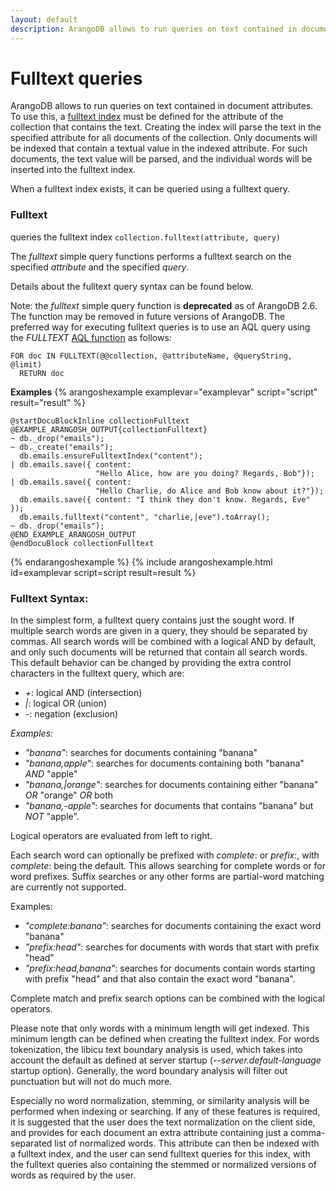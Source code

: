```yaml
---
layout: default
description: ArangoDB allows to run queries on text contained in document attributes
---
```

Fulltext queries
================

ArangoDB allows to run queries on text contained in document attributes.  To use
this, a [fulltext index](appendix-glossary.html#fulltext-index) must be defined for the attribute of the collection that
contains the text. Creating the index will parse the text in the specified
attribute for all documents of the collection. Only documents will be indexed
that contain a textual value in the indexed attribute.  For such documents, the
text value will be parsed, and the individual words will be inserted into the
fulltext index.

When a fulltext index exists, it can be queried using a fulltext query.

### Fulltext
<!-- js/common/modules/@arangodb/arango-collection-common.js-->


queries the fulltext index
`collection.fulltext(attribute, query)`

The *fulltext* simple query functions performs a fulltext search on the specified
*attribute* and the specified *query*.

Details about the fulltext query syntax can be found below.

Note: the *fulltext* simple query function is **deprecated** as of ArangoDB 2.6. 
The function may be removed in future versions of ArangoDB. The preferred
way for executing fulltext queries is to use an AQL query using the *FULLTEXT*
[AQL function](../aql/functions-fulltext.html) as follows:

    FOR doc IN FULLTEXT(@@collection, @attributeName, @queryString, @limit) 
      RETURN doc


**Examples**
{% arangoshexample examplevar="examplevar" script="script" result="result" %}

    @startDocuBlockInline collectionFulltext
    @EXAMPLE_ARANGOSH_OUTPUT{collectionFulltext}
    ~ db._drop("emails");
    ~ db._create("emails");
      db.emails.ensureFulltextIndex("content");
    | db.emails.save({ content:
                       "Hello Alice, how are you doing? Regards, Bob"});
    | db.emails.save({ content:
                       "Hello Charlie, do Alice and Bob know about it?"});
      db.emails.save({ content: "I think they don't know. Regards, Eve" });
      db.emails.fulltext("content", "charlie,|eve").toArray();
    ~ db._drop("emails");
    @END_EXAMPLE_ARANGOSH_OUTPUT
    @endDocuBlock collectionFulltext
{% endarangoshexample %}
{% include arangoshexample.html id=examplevar script=script result=result %}

### Fulltext Syntax:

In the simplest form, a fulltext query contains just the sought word. If
multiple search words are given in a query, they should be separated by commas.
All search words will be combined with a logical AND by default, and only such
documents will be returned that contain all search words. This default behavior
can be changed by providing the extra control characters in the fulltext query,
which are:

* *+*: logical AND (intersection)
* *|*: logical OR (union)
* *-*: negation (exclusion)

*Examples:*

* *"banana"*: searches for documents containing "banana"
* *"banana,apple"*: searches for documents containing both "banana" *AND* "apple"
* *"banana,|orange"*: searches for documents containing either "banana" *OR* "orange" *OR* both
* *"banana,-apple"*: searches for documents that contains "banana" but *NOT* "apple".

Logical operators are evaluated from left to right.

Each search word can optionally be prefixed with *complete*: or *prefix*:, with
*complete*: being the default. This allows searching for complete words or for
word prefixes. Suffix searches or any other forms are partial-word matching are
currently not supported.

Examples:

* *"complete:banana"*: searches for documents containing the exact word "banana"
* *"prefix:head"*: searches for documents with words that start with prefix "head"
* *"prefix:head,banana"*: searches for documents contain words starting with prefix 
  "head" and that also contain the exact word "banana".

Complete match and prefix search options can be combined with the logical
operators.

Please note that only words with a minimum length will get indexed. This minimum
length can be defined when creating the fulltext index. For words tokenization,
the libicu text boundary analysis is used, which takes into account the default
as defined at server startup (*--server.default-language* startup
option). Generally, the word boundary analysis will filter out punctuation but
will not do much more.

Especially no word normalization, stemming, or similarity analysis will be
performed when indexing or searching. If any of these features is required, it
is suggested that the user does the text normalization on the client side, and
provides for each document an extra attribute containing just a comma-separated
list of normalized words. This attribute can then be indexed with a fulltext
index, and the user can send fulltext queries for this index, with the fulltext
queries also containing the stemmed or normalized versions of words as required
by the user.
